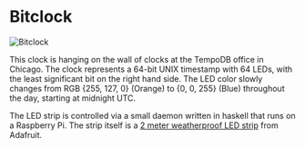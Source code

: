 # Bitclock

![Bitclock](https://raw.github.com/blakesmith/bitclock/master/img/animated.gif)

This clock is hanging on the wall of clocks at the TempoDB office in
Chicago. The clock represents a 64-bit UNIX timestamp with 64 LEDs,
with the least significant bit on the right hand side. The LED color
slowly changes from RGB {255, 127, 0} (Orange) to {0, 0, 255} (Blue)
throughout the day, starting at midnight UTC.

The LED strip is controlled via a small daemon written in haskell that
runs on a Raspberry Pi. The strip itself is a
[2 meter weatherproof LED strip](http://www.adafruit.com/products/306)
from Adafruit.

